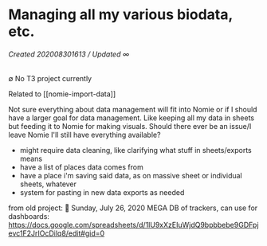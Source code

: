 # Managing all my various biodata, etc.
###### Created 202008301613 / Updated ∞
∅ No T3 project currently

Related to [[nomie-import-data]]

Not sure everything about data management will fit into Nomie or if I should have a larger goal for data management. Like keeping all my data in sheets but feeding it to Nomie for making visuals. Should there ever be an issue/I leave Nomie I'll still have everything available?

- might require data cleaning, like clarifying what stuff in sheets/exports means
- have a list of places data comes from
- have a place i'm saving said data, as on massive sheet or individual sheets, whatever
- system for pasting in new data exports as needed


from old project:
📅 Sunday, July 26, 2020
MEGA DB of trackers, can use for dashboards: https://docs.google.com/spreadsheets/d/1lU9xXzEIuWjdQ9bpbbebe9GDFpjevc1F2JrIOcDilq8/edit#gid=0

